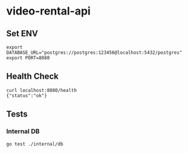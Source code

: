 # video-rental-api

## Set ENV
```
export DATABASE_URL="postgres://postgres:123456@localhost:5432/postgres"
export PORT=8080
```

## Health Check
```
curl localhost:8080/health
{"status":"ok"}
```

## Tests
### Internal DB
```
go test ./internal/db
```